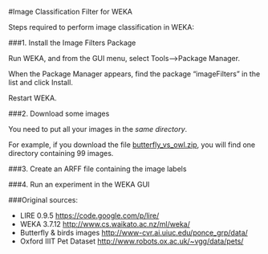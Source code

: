 #Image Classification Filter for WEKA

Steps required to perform image classification in WEKA:

###1. Install the Image Filters Package

Run WEKA, and from the GUI menu, select Tools—>Package Manager.

When the Package Manager appears, find the package “imageFilters” in the list and click Install.

Restart WEKA.

###2. Download some images

You need to put all your images in the *same directory*.

For example, if you download the file [butterfly_vs_owl.zip](), you will find one directory containing 99 images.

###3. Create an ARFF file containing the image labels

###4. Run an experiment in the WEKA GUI

###Original sources:
* LIRE 0.9.5 https://code.google.com/p/lire/
* WEKA 3.7.12 http://www.cs.waikato.ac.nz/ml/weka/
* Butterfly & birds images http://www-cvr.ai.uiuc.edu/ponce_grp/data/
* Oxford IIIT Pet Dataset http://www.robots.ox.ac.uk/~vgg/data/pets/
